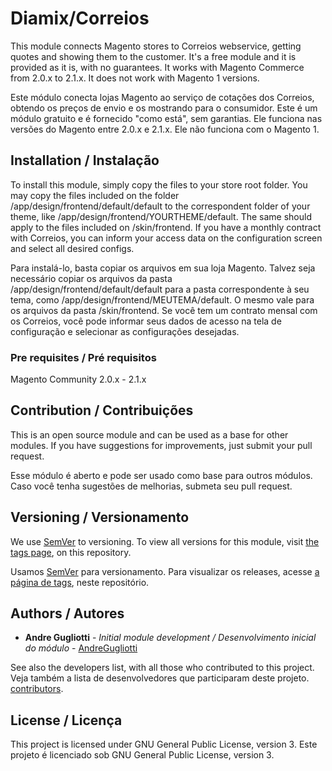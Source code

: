 # Diamix/Correios

This module connects Magento stores to Correios webservice, getting quotes and showing them to the customer. It's a free module and it is provided as it is, with no guarantees. It works with Magento Commerce from 2.0.x to 2.1.x. It does not work with Magento 1 versions.

Este módulo conecta lojas Magento ao serviço de cotações dos Correios, obtendo os preços de envio e os mostrando para o consumidor. Este é um módulo gratuito e é fornecido "como está", sem garantias. Ele funciona nas versões do Magento entre 2.0.x e 2.1.x. Ele não funciona com o Magento 1.

## Installation / Instalação

To install this module, simply copy the files to your store root folder. You may copy the files included on the folder /app/design/frontend/default/default to the correspondent folder of your theme, like /app/design/frontend/YOURTHEME/default. The same should apply to the files included on /skin/frontend.
If you have a monthly contract with Correios, you can inform your access data on the configuration screen and select all desired configs.

Para instalá-lo, basta copiar os arquivos em sua loja Magento. Talvez seja necessário copiar os arquivos da pasta /app/design/frontend/default/default para a pasta correspondente à seu tema, como /app/design/frontend/MEUTEMA/default. O mesmo vale para os arquivos da pasta /skin/frontend.
Se você tem um contrato mensal com os Correios, você pode informar seus dados de acesso na tela de configuração e selecionar as configurações desejadas.

### Pre requisites / Pré requisitos

Magento Community 2.0.x - 2.1.x

## Contribution / Contribuições

This is an open source module and can be used as a base for other modules. If you have suggestions for improvements, just submit your pull request.

Esse módulo é aberto e pode ser usado como base para outros módulos. Caso você tenha sugestões de melhorias, submeta seu pull request.

## Versioning / Versionamento

We use [SemVer](http://semver.org/) to versioning. To view all versions for this module, visit [the tags page](https://github.com/diamix/magento2_correios/tags), on this repository.

Usamos [SemVer](http://semver.org/) para versionamento. Para visualizar os releases, acesse [a página de tags](https://github.com/diamix/magento2_correios/tags), neste repositório.

## Authors / Autores

* **Andre Gugliotti** - *Initial module development / Desenvolvimento inicial do módulo* - [AndreGugliotti](https://github.com/AndreGugliotti)

See also the developers list, with all those who contributed to this project.
Veja também a lista de desenvolvedores que participaram deste projeto.
[contributors](https://github.com/diamix/magento1_correios/contributors).

## License / Licença

This project is licensed under GNU General Public License, version 3.
Este projeto é licenciado sob GNU General Public License, version 3.